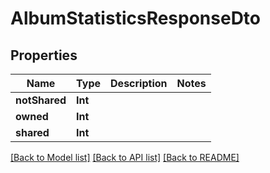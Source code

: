 # AlbumStatisticsResponseDto

## Properties
Name | Type | Description | Notes
------------ | ------------- | ------------- | -------------
**notShared** | **Int** |  | 
**owned** | **Int** |  | 
**shared** | **Int** |  | 

[[Back to Model list]](../README.md#documentation-for-models) [[Back to API list]](../README.md#documentation-for-api-endpoints) [[Back to README]](../README.md)


